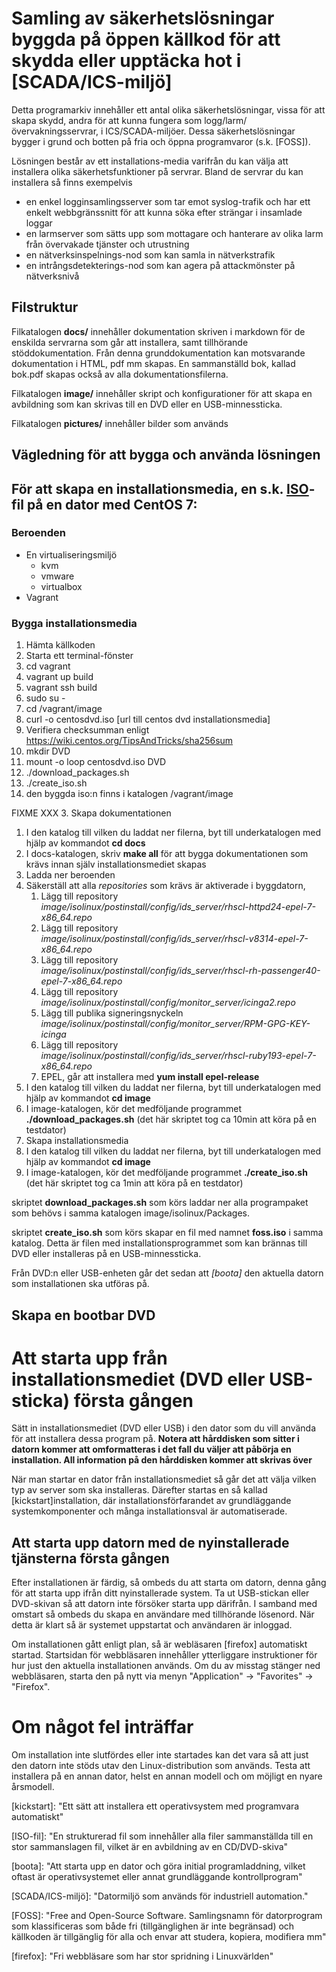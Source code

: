 # Samling av säkerhetslösningar byggda på öppen källkod för att skydda eller upptäcka hot i [SCADA/ICS-miljö]

Detta programarkiv innehåller ett antal olika säkerhetslösningar, vissa för att skapa skydd, andra för att kunna fungera som logg/larm/övervakningsservrar, i ICS/SCADA-miljöer. Dessa säkerhetslösningar bygger i grund och botten på fria och öppna programvaror (s.k. [FOSS]).

Lösningen består av ett installations-media varifrån du kan välja att installera olika säkerhetsfunktioner på servrar. Bland de servrar du kan installera så finns exempelvis 

* en enkel logginsamlingsserver som tar emot syslog-trafik och har ett enkelt webbgränssnitt för att kunna söka efter strängar i insamlade loggar
* en larmserver som sätts upp som mottagare och hanterare av olika larm från övervakade tjänster och utrustning
* en nätverksinspelnings-nod som kan samla in nätverkstrafik
* en intrångsdetekterings-nod som kan agera på attackmönster på nätverksnivå

## Filstruktur

Filkatalogen **docs/** innehåller dokumentation skriven i markdown för de enskilda servrarna som går att installera, samt tillhörande stöddokumentation. Från denna grunddokumentation kan motsvarande dokumentation i HTML, pdf mm skapas. En sammanställd bok, kallad bok.pdf skapas också av alla dokumentationsfilerna.

Filkatalogen **image/** innehåller skript och konfigurationer för att skapa en avbildning som kan skrivas till en DVD eller en USB-minnessticka.

Filkatalogen **pictures/** innehåller bilder som används

## Vägledning för att bygga och använda lösningen


## För att skapa en installationsmedia, en s.k. [ISO]-fil på en dator med CentOS 7:

### Beroenden
* En virtualiseringsmiljö
  * kvm
  * vmware
  * virtualbox
* Vagrant

### Bygga installationsmedia
1. Hämta källkoden
2. Starta ett terminal-fönster
3. cd vagrant
4. vagrant up build
5. vagrant ssh build
6. sudo su -
7. cd /vagrant/image
8. curl -o centosdvd.iso [url till centos dvd installationsmedia]
9. Verifiera checksumman enligt https://wiki.centos.org/TipsAndTricks/sha256sum
10. mkdir DVD
11. mount -o loop centosdvd.iso DVD
12. ./download_packages.sh
13. ./create_iso.sh
14. den byggda iso:n finns i katalogen /vagrant/image


FIXME XXX
3. Skapa dokumentationen
  1. I den katalog till vilken du laddat ner filerna, byt till underkatalogen med hjälp av kommandot **cd docs**
  2. I docs-katalogen, skriv **make all** för att bygga dokumentationen som krävs innan själv installationsmediet skapas
3. Ladda ner beroenden
  1. Säkerställ att alla *repositories* som krävs är aktiverade i byggdatorn,
      1. Lägg till repository *image/isolinux/postinstall/config/ids_server/rhscl-httpd24-epel-7-x86_64.repo*
	  2. Lägg till repository *image/isolinux/postinstall/config/ids_server/rhscl-v8314-epel-7-x86_64.repo*
	  3. Lägg till repository *image/isolinux/postinstall/config/ids_server/rhscl-rh-passenger40-epel-7-x86_64.repo*
	  4. Lägg till repository *image/isolinux/postinstall/config/monitor_server/icinga2.repo*
	  5. Lägg till publika signeringsnyckeln *image/isolinux/postinstall/config/monitor_server/RPM-GPG-KEY-icinga*
	  6. Lägg till repository *image/isolinux/postinstall/config/ids_server/rhscl-ruby193-epel-7-x86_64.repo*
	  7. EPEL, går att installera med **yum install epel-release**
  2. I den katalog till vilken du laddat ner filerna, byt till underkatalogen med hjälp av kommandot **cd image**
  3. I image-katalogen, kör det medföljande programmet **./download_packages.sh** (det här skriptet tog ca 10min att köra på en testdator)
4. Skapa installationsmedia
  1. I den katalog till vilken du laddat ner filerna, byt till underkatalogen med hjälp av kommandot **cd image** 
  2. I image-katalogen, kör det medföljande programmet **./create_iso.sh**  (det här skriptet tog ca 1min att köra på en testdator)

skriptet **download_packages.sh** som körs laddar ner alla programpaket som behövs i samma katalogen image/isolinux/Packages.

skriptet **create_iso.sh** som körs skapar en fil med namnet **foss.iso** i samma katalog. Detta är filen med installationsprogrammet som kan brännas till DVD eller installeras på en USB-minnessticka. 

Från DVD:n eller USB-enheten går det sedan att *[boota]* den aktuella datorn som installationen ska utföras på.


## Skapa en bootbar DVD

# Att starta upp från installationsmediet (DVD eller USB-sticka) första gången

Sätt in installationsmediet (DVD eller USB) i den dator som du vill använda för att installera dessa program på. 
**Notera att hårddisken som sitter i datorn kommer att omformatteras i det fall du väljer att påbörja en installation. All information på den hårddisken kommer att skrivas över**

När man startar en dator från installationsmediet så går det att välja vilken typ av server som ska installeras. Därefter 
startas en så kallad [kickstart]installation, där installationsförfarandet av grundläggande systemkomponenter och många installationsval är
automatiserade.

## Att starta upp datorn med de nyinstallerade tjänsterna första gången
Efter installationen är färdig, så ombeds du att starta om datorn, denna gång för att starta upp ifrån ditt nyinstallerade system. Ta ut USB-stickan eller DVD-skivan så att datorn inte försöker starta upp därifrån. I samband med omstart så ombeds du skapa en användare med tillhörande lösenord. När detta är klart så är systemet uppstartat och användaren är inloggad. 

Om installationen gått enligt plan, så är webläsaren [firefox] automatiskt startad. Startsidan för webbläsaren innehåller ytterliggare 
instruktioner för hur just den aktuella installationen används. Om du av misstag stänger ned webbläsaren, starta den på nytt via menyn "Application" -> "Favorites" -> "Firefox".

# Om något fel inträffar

Om installation inte slutfördes eller inte startades kan det vara så att just den datorn inte stöds utav den Linux-distribution som används.
Testa att installera på en annan dator, helst en annan modell och om möjligt en nyare årsmodell.

[kickstart]: "Ett sätt att installera ett operativsystem med programvara automatiskt"

[ISO-fil]: "En strukturerad fil som innehåller alla filer sammanställda till en stor sammanslagen fil, vilket är en avbildning av en CD/DVD-skiva"

[boota]: "Att starta upp en dator och göra initial programladdning, vilket oftast är operativsystemet eller annat grundläggande kontrollprogram"

[SCADA/ICS-miljö]: "Datormiljö som används för industriell automation."

[FOSS]: "Free and Open-Source Software. Samlingsnamn för datorprogram som klassificeras som både fri (tillgänglighen är inte begränsad) och källkoden är tillgänglig för alla och envar att studera, kopiera, modifiera mm"

[firefox]: "Fri webbläsare som har stor spridning i Linuxvärlden"

[ISO]: https://sv.wikipedia.org/wiki/ISO-avbild "Avbild av digitalt media"
